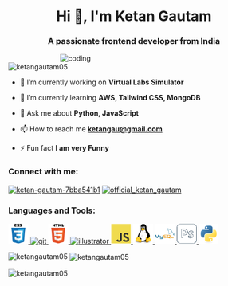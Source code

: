 <h1 align="center">Hi 👋, I'm Ketan Gautam</h1>
<h3 align="center">A passionate frontend developer from India</h3>
<img align="right" width="400" alt="coding" scr="https://user-images.githubusercontent.com/74038190/219923809-b86dc415-a0c2-4a38-bc88-ad6cf06395a8.gif">

<p align="left"> <img src="https://komarev.com/ghpvc/?username=ketangautam05&label=Profile%20views&color=0e75b6&style=flat" alt="ketangautam05" /> </p>

- 🔭 I’m currently working on **Virtual Labs Simulator**

- 🌱 I’m currently learning **AWS, Tailwind CSS, MongoDB**

- 💬 Ask me about **Python, JavaScript**

- 📫 How to reach me **ketangau@gmail.com**

- ⚡ Fun fact **I am very Funny**

<h3 align="left">Connect with me:</h3>
<p align="left">
<a href="https://linkedin.com/in/ketan-gautam-7bba541b1" target="blank"><img align="center" src="https://raw.githubusercontent.com/rahuldkjain/github-profile-readme-generator/master/src/images/icons/Social/linked-in-alt.svg" alt="ketan-gautam-7bba541b1" height="30" width="40" /></a>
<a href="https://instagram.com/official_ketan_gautam" target="blank"><img align="center" src="https://raw.githubusercontent.com/rahuldkjain/github-profile-readme-generator/master/src/images/icons/Social/instagram.svg" alt="official_ketan_gautam" height="30" width="40" /></a>
</p>

<h3 align="left">Languages and Tools:</h3>
<p align="left"> <a href="https://www.w3schools.com/css/" target="_blank" rel="noreferrer"> <img src="https://raw.githubusercontent.com/devicons/devicon/master/icons/css3/css3-original-wordmark.svg" alt="css3" width="40" height="40"/> </a> <a href="https://git-scm.com/" target="_blank" rel="noreferrer"> <img src="https://www.vectorlogo.zone/logos/git-scm/git-scm-icon.svg" alt="git" width="40" height="40"/> </a> <a href="https://www.w3.org/html/" target="_blank" rel="noreferrer"> <img src="https://raw.githubusercontent.com/devicons/devicon/master/icons/html5/html5-original-wordmark.svg" alt="html5" width="40" height="40"/> </a> <a href="https://www.adobe.com/in/products/illustrator.html" target="_blank" rel="noreferrer"> <img src="https://www.vectorlogo.zone/logos/adobe_illustrator/adobe_illustrator-icon.svg" alt="illustrator" width="40" height="40"/> </a> <a href="https://developer.mozilla.org/en-US/docs/Web/JavaScript" target="_blank" rel="noreferrer"> <img src="https://raw.githubusercontent.com/devicons/devicon/master/icons/javascript/javascript-original.svg" alt="javascript" width="40" height="40"/> </a> <a href="https://www.linux.org/" target="_blank" rel="noreferrer"> <img src="https://raw.githubusercontent.com/devicons/devicon/master/icons/linux/linux-original.svg" alt="linux" width="40" height="40"/> </a> <a href="https://www.mysql.com/" target="_blank" rel="noreferrer"> <img src="https://raw.githubusercontent.com/devicons/devicon/master/icons/mysql/mysql-original-wordmark.svg" alt="mysql" width="40" height="40"/> </a> <a href="https://www.photoshop.com/en" target="_blank" rel="noreferrer"> <img src="https://raw.githubusercontent.com/devicons/devicon/master/icons/photoshop/photoshop-line.svg" alt="photoshop" width="40" height="40"/> </a> <a href="https://www.python.org" target="_blank" rel="noreferrer"> <img src="https://raw.githubusercontent.com/devicons/devicon/master/icons/python/python-original.svg" alt="python" width="40" height="40"/> </a> </p>

<p><img align="left" src="https://github-readme-stats.vercel.app/api/top-langs?username=ketangautam05&show_icons=true&locale=en&layout=compact" alt="ketangautam05" /></p>

<p>&nbsp;<img align="center" src="https://github-readme-stats.vercel.app/api?username=ketangautam05&show_icons=true&locale=en" alt="ketangautam05" /></p>

<p><img align="center" src="https://github-readme-streak-stats.herokuapp.com/?user=ketangautam05&" alt="ketangautam05" /></p>
